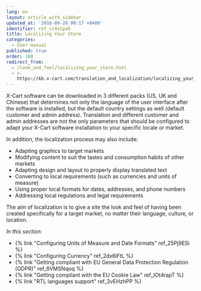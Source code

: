 ```yaml
---
lang: en
layout: article_with_sidebar
updated_at: '2016-09-28 00:17 +0400'
identifier: ref_cc4sCpa5
title: Localizing Your Store
categories:
  - User manual
published: true
order: 100
redirect_from:
  - /look_and_feel/localizing_your_store.html
  - >-
    https://kb.x-cart.com/translation_and_localization/localizing_your_store.html
---
```

X-Cart software can be downloaded in 3 different packs (US, UK and Chinese) that determines not only the language of the user interface after the software is installed, but the default country settings as well (default customer and admin address). Translation and different customer and admin addresses are not the only parameters that should be configured to adapt your X-Cart software installation to your specific locale or market. 

In addition, the localization process may also include:

- Adapting graphics to target markets
- Modifying content to suit the tastes and consumption habits of other markets
- Adapting design and layout to properly display translated text
- Converting to local requirements (such as currencies and units of measure)
- Using proper local formats for dates, addresses, and phone numbers
- Addressing local regulations and legal requirements

The aim of localization is to give a site the look and feel of having been created specifically for a target market, no matter their language, culture, or location.

_In this section:_
*  {% link "Configuring Units of Measure and Date Formats" ref_25Pj9ESi %}
*  {% link "Configuring Currency" ref_2dx6iFtL %}
*  {% link "Getting compliant with EU General Data Protection Regulation (GDPR)" ref_6VMSNqoq %}
*  {% link "Getting compliant with the EU Cookie Law" ref_IOt4rapT %}
*  {% link "RTL languages support" ref_3vEHzhPP %}
